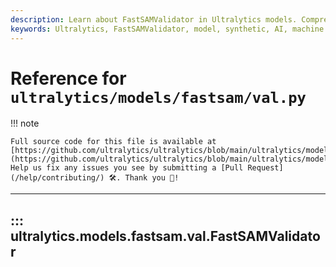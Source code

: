 ```yaml
---
description: Learn about FastSAMValidator in Ultralytics models. Comprehensive guide to enhancing AI capabilities with Ultralytics.
keywords: Ultralytics, FastSAMValidator, model, synthetic, AI, machine learning, validation
---
```


# Reference for `ultralytics/models/fastsam/val.py`

!!! note

    Full source code for this file is available at [https://github.com/ultralytics/ultralytics/blob/main/ultralytics/models/fastsam/val.py](https://github.com/ultralytics/ultralytics/blob/main/ultralytics/models/fastsam/val.py). Help us fix any issues you see by submitting a [Pull Request](/help/contributing/) 🛠️. Thank you 🙏!

---
## ::: ultralytics.models.fastsam.val.FastSAMValidator
<br><br>
